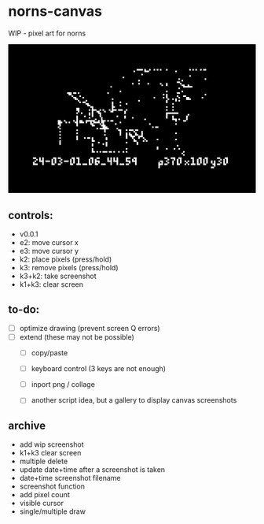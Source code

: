 # norns-canvas
 WIP - pixel art for norns

![buncha pixels on the screen](screenshot.png)

## controls:
- v0.0.1
- e2: move cursor x
- e3: move cursor y
- k2: place pixels (press/hold)
- k3: remove pixels (press/hold)
- k3+k2: take screenshot 
- k1+k3: clear screen

## to-do:
- [ ] optimize drawing (prevent screen Q errors)
- [ ] extend (these may not be possible)
  - [ ] copy/paste
  - [ ] keyboard control (3 keys are not enough) 
  - [ ] inport png / collage
  - [ ] another script idea, but a gallery to display canvas screenshots


## archive
- add wip screenshot
- k1+k3 clear screen
- multiple delete
- update date+time after a screenshot is taken
- date+time screenshot filename
- screenshot function
- add pixel count
- visible cursor
- single/multiple draw
